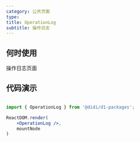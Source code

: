 ```yaml
---
category: 公共页面
type: 
title: OperationLog
subtitle: 操作日志
---
```


## 何时使用

操作日志页面

## 代码演示

``` jsx | pure

import { OperationLog } from '@didi/d1-packages';

ReactDOM.render(
    <OperationLog />,
    mountNode
)
```
